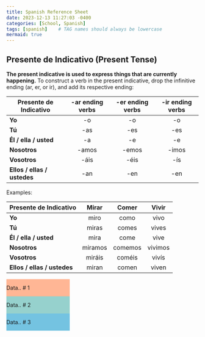 ```yaml
---
title: Spanish Reference Sheet
date: 2023-12-13 11:27:03 -0400
categories: [School, Spanish]
tags: [spanish]    # TAG names should always be lowercase
mermaid: true
---
```

<style>
    table {
        width: 100%;
    }


    {
        box-sizing: border-box;
    }
    /* Set additional styling options for the columns */
    .column {
    float: middle;
    }

    /* Set width length for the left, right and middle columns */
    .left {
    width: 33%;
    }

    .middle {
    width: 33%;
    }
    
    .right {
    width: 33%;
    }

    .row:after {
    content: "";
    display: table;
    clear: both;
    }

</style>

## Presente de Indicativo (Present Tense)
**The present indicative is used to express things that are currently happening.** To construct a verb in the present indicative, drop the infinitive ending (ar, er, or ir), and add its respective ending:

| **Presente de Indicativo** | **-ar ending verbs** | **-er ending verbs** | **-ir ending verbs** |
|----------------------------|:--------------------:|:--------------------:|:--------------------:|
| **Yo** | -o | -o | -o |
| **Tú** | -as | -es | -es |
| **Él / ella / usted** | -a | -e | -e |
| **Nosotros** | -amos | -emos | -imos |
| **Vosotros** | -áis | -éis | -ís |
| **Ellos / ellas / ustedes** | -an | -en | -en |

Examples:

| **Presente de Indicativo** | **Mirar** | **Comer** | **Vivir** |
|----------------------------|:---------:|:---------:|:---------:|
| **Yo** | miro | como | vivo |
| **Tú** | miras | comes | vives |
| **Él / ella / usted** | mira | come | vive |
| **Nosotros** | miramos | comemos | vivimos |
| **Vosotros** | miráis | coméis | vivís |
| **Ellos / ellas / ustedes** | miran | comen | viven |

<div class="row">
    <div class="column left" style="background-color:#FFB695;">
        <p>Data.. # 1</p>
    </div>
    <div class="column middle" style="background-color:#96D1CD;">
        <p>Data.. # 2</p>
    </div>
    <div class="column right" style="background-color:#74C3E1;">
        <p>Data.. # 3</p>